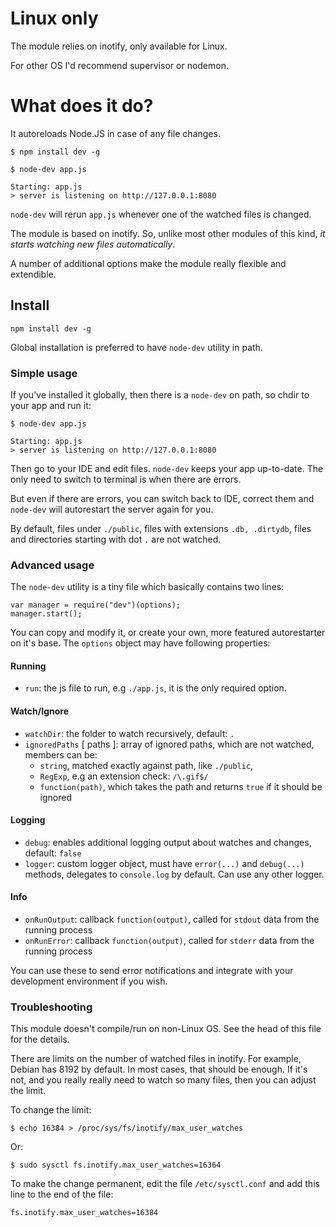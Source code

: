 # Linux only

The module relies on inotify, only available for Linux.

For other OS I'd recommend supervisor or nodemon.

# What does it do?

It autoreloads Node.JS in case of any file changes. 


    $ npm install dev -g

    $ node-dev app.js

    Starting: app.js
    > server is listening on http://127.0.0.1:8080

`node-dev` will rerun `app.js` whenever one of the watched files is
changed.

The module is based on inotify. So, unlike most other modules of this kind, *it starts watching new files automatically*. 

A number of additional options make the module really flexible and extendible.

## Install

`npm install dev -g`

Global installation is preferred to have `node-dev` utility in path.

### Simple usage

If you've installed it globally, then there is a `node-dev` on path, so chdir to your app and run it:

    $ node-dev app.js

    Starting: app.js
    > server is listening on http://127.0.0.1:8080

Then go to your IDE and edit files. `node-dev` keeps your app up-to-date. The only need to switch to terminal is when there are errors.

But even if there are errors, you can switch back to IDE, correct them and `node-dev` will autorestart the server again for you.

By default, files under `./public`, files with extensions `.db, .dirtydb`, files and directories starting with dot `.` are not watched.

### Advanced usage

The `node-dev` utility is a tiny file which basically contains two lines:

    var manager = require("dev")(options);
    manager.start();

You can copy and modify it, or create your own, more featured autorestarter on it's base.
The `options` object may have following properties:

#### Running

- `run`: the js file to run, e.g `./app.js`, it is the only required option.

#### Watch/Ignore

- `watchDir`: the folder to watch recursively, default: `.`
- `ignoredPaths` [ paths ]: array of ignored paths, which are not watched, members can be:
    * `string`, matched exactly against path, like `./public`,
    * `RegExp`, e.g an extension check: `/\.gif$/`
    * `function(path)`, which takes the path and returns `true` if it should be ignored

#### Logging
- `debug`: enables additional logging output about watches and changes, default: `false`
- `logger`: custom logger object, must have `error(...)` and `debug(...)` methods, delegates to `console.log` by default. Can use any other logger.

#### Info
- `onRunOutput`: callback `function(output)`, called for `stdout` data from the running process
- `onRunError`: callback `function(output)`, called for `stderr` data from the running process

You can use these to send error notifications and integrate with your development environment if you wish.

### Troubleshooting

This module doesn't compile/run on non-Linux OS. See the head of this file for the details.

There are limits on the number of watched files in inotify. For example, Debian has 8192 by default. In most cases, that should be enough. If it's not, and you really really need to watch so many files, then you can adjust the limit.

To change the limit:

    $ echo 16384 > /proc/sys/fs/inotify/max_user_watches

Or:

    $ sudo sysctl fs.inotify.max_user_watches=16364

To make the change permanent, edit the file `/etc/sysctl.conf` and add this line to the end of the file:

    fs.inotify.max_user_watches=16384



